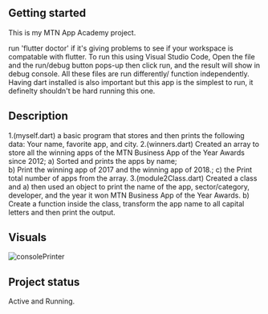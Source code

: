 
## Getting started

This is my MTN App Academy project.


run 'flutter doctor' if it's giving problems to see if your workspace is compatable with flutter.
To run this using Visual Studio Code, Open the file and the run/debug button pops-up then click run, and the result will show in debug console.
All these files are run differently/ function independently.
Having dart installed is also important but this app is the simplest to run, it definelty shouldn't be hard running this one.

## Description
1.(myself.dart) a basic program that stores and then prints the following data: Your name, favorite app, and city.
2.(winners.dart) Created an array to store all the winning apps of the MTN Business App of the Year Awards since 2012; a) Sorted and prints the apps by name;  
b) Print the winning app of 2017 and the winning app of 2018.; 
c) the Print total number of apps from the array.
3.(module2Class.dart) Created a class and a) then used an object to print the name of the app, sector/category, developer, and the year it won MTN Business App of the Year Awards. b) Create a function inside the class, transform the app name to all capital letters and then print the output.


## Visuals
![consolePrinter](https://user-images.githubusercontent.com/62051440/206509570-412a087d-bbbe-42ba-bf61-939c5411a0bc.png)


## Project status
Active and Running.
